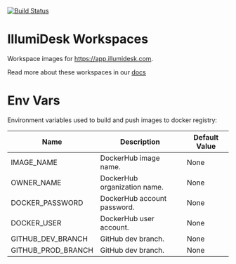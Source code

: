[![Build Status](https://travis-ci.org/IllumiDesk/workspaces.svg?branch=master)](https://travis-ci.org/IllumiDesk/workspaces)

# IllumiDesk Workspaces

Workspace images for https://app.illumidesk.com.

Read more about these workspaces in our [docs](https://docs.illumidesk.com)

# Env Vars

Environment variables used to build and push images to docker registry:

| Name                          | Description | Default Value |
|-------------------------------|-------------|---------------|
| IMAGE_NAME             | DockerHub image name. | None |
| OWNER_NAME               | DockerHub organization name. | None |
| DOCKER_PASSWORD               | DockerHub account password.| None |
| DOCKER_USER                   | DockerHub user account. | None |
| GITHUB_DEV_BRANCH             | GitHub dev branch. | None |
| GITHUB_PROD_BRANCH            | GitHub dev branch. | None |